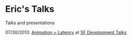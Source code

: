 Eric's Talks
=====

Talks and presentations

07/30/2013: [Animation = Latency](https://docs.google.com/presentation/d/1O4JWRottQIrDMEIQqVoiU_zwGi1Ozd9esRibRTbk81U/edit?usp=sharing)
at [SF Development Talks](http://www.meetup.com/sf-talks)
